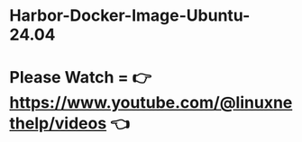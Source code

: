 # Harbor-Docker-Image-Ubuntu-24.04
# Please Watch = 👉 https://www.youtube.com/@linuxnethelp/videos 👈
